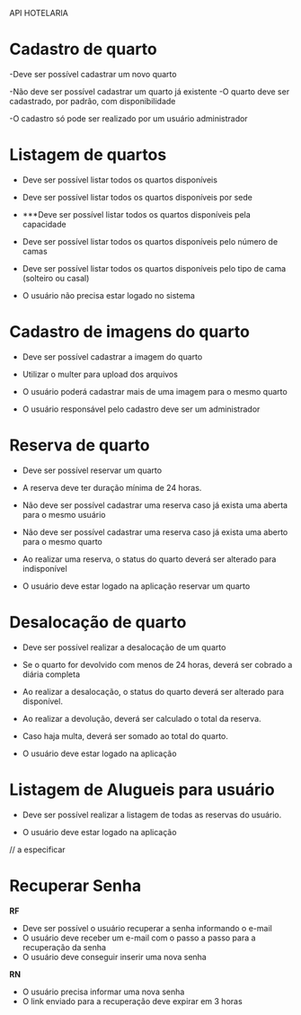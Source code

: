 API HOTELARIA

# Cadastro de quarto

-Deve ser possível cadastrar um novo quarto

-Não deve ser possível cadastrar um quarto já existente
-O quarto deve ser cadastrado, por padrão, com disponibilidade

-O cadastro só pode ser realizado por um usuário administrador


# Listagem de quartos

- Deve ser possível listar todos os quartos disponíveis
- Deve ser possível listar todos os quartos disponíveis por sede
- ***Deve ser possível listar todos os quartos disponíveis pela capacidade
- Deve ser possível listar todos os quartos disponíveis pelo número de camas
- Deve ser possível listar todos os quartos disponíveis pelo tipo de cama (solteiro ou casal)

- O usuário não precisa estar logado no sistema


# Cadastro de imagens do quarto

- Deve ser possível cadastrar a imagem do quarto

- Utilizar o multer para upload dos arquivos

- O usuário poderá cadastrar mais de uma imagem para o mesmo quarto
- O usuário responsável pelo cadastro deve ser um administrador


# Reserva de quarto

- Deve ser possível reservar um quarto

- A reserva deve ter duração mínima de 24 horas.
- Não deve ser possível cadastrar uma reserva caso já exista uma aberta para o mesmo usuário
- Não deve ser possível cadastrar uma reserva caso já exista uma aberto para o mesmo quarto
- Ao realizar uma reserva, o status do quarto deverá ser alterado para indisponível

- O usuário deve estar logado na aplicação reservar um quarto


# Desalocação de quarto 

- Deve ser possível realizar a desalocação de um quarto

- Se o quarto for devolvido com menos de 24 horas, deverá ser cobrado a diária completa
- Ao realizar a desalocação, o status do quarto deverá ser alterado para disponível.
- Ao realizar a devolução, deverá ser calculado o total da reserva. 

- Caso haja multa, deverá ser somado ao total do quarto.

- O usuário deve estar logado na aplicação


# Listagem de Alugueis para usuário


- Deve ser possível realizar a listagem de todas as reservas do usuário.

- O usuário deve estar logado na aplicação


// a especificar
# Recuperar Senha

**RF**
- Deve ser possível o usuário recuperar a senha informando o e-mail
- O usuário deve receber um e-mail com o passo a passo para a recuperação da senha
- O usuário deve conseguir inserir uma nova senha

**RN**
- O usuário precisa informar uma nova senha
- O link enviado para a recuperação deve expirar em 3 horas